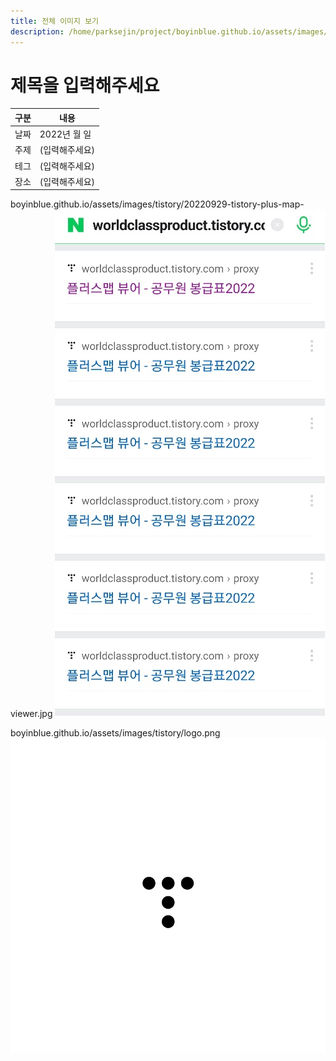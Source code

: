 ```yaml
---
title: 전체 이미지 보기
description: /home/parksejin/project/boyinblue.github.io/assets/images/tistory
---
```



제목을 입력해주세요
===


|구분|내용|
|---|---|
|날짜|2022년 월 일|
|주제|(입력해주세요)|
|테그|(입력해주세요)|
|장소|(입력해주세요)|


boyinblue.github.io/assets/images/tistory/20220929-tistory-plus-map-viewer.jpg
![이미지](20220929-tistory-plus-map-viewer.jpg)


boyinblue.github.io/assets/images/tistory/logo.png
![이미지](logo.png)


